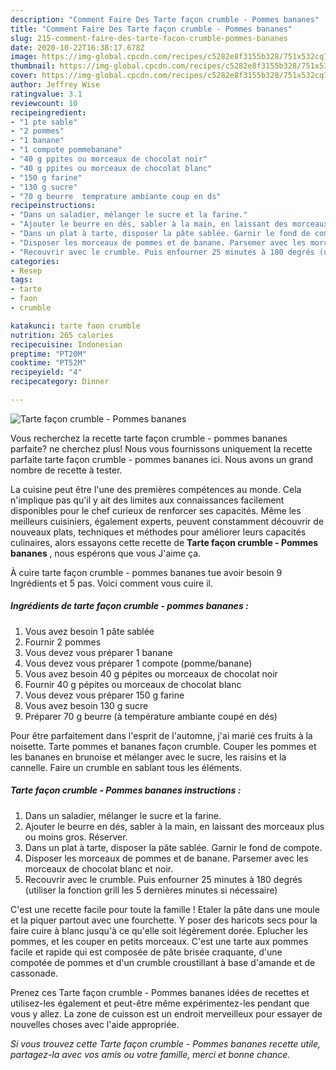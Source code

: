 ```yaml
---
description: "Comment Faire Des Tarte façon crumble - Pommes bananes"
title: "Comment Faire Des Tarte façon crumble - Pommes bananes"
slug: 215-comment-faire-des-tarte-facon-crumble-pommes-bananes
date: 2020-10-22T16:38:17.678Z
image: https://img-global.cpcdn.com/recipes/c5282e8f3155b328/751x532cq70/tarte-facon-crumble-pommes-bananes-photo-principale-de-la-recette.jpg
thumbnail: https://img-global.cpcdn.com/recipes/c5282e8f3155b328/751x532cq70/tarte-facon-crumble-pommes-bananes-photo-principale-de-la-recette.jpg
cover: https://img-global.cpcdn.com/recipes/c5282e8f3155b328/751x532cq70/tarte-facon-crumble-pommes-bananes-photo-principale-de-la-recette.jpg
author: Jeffrey Wise
ratingvalue: 3.1
reviewcount: 10
recipeingredient:
- "1 pte sable"
- "2 pommes"
- "1 banane"
- "1 compote pommebanane"
- "40 g ppites ou morceaux de chocolat noir"
- "40 g ppites ou morceaux de chocolat blanc"
- "150 g farine"
- "130 g sucre"
- "70 g beurre  temprature ambiante coup en ds"
recipeinstructions:
- "Dans un saladier, mélanger le sucre et la farine."
- "Ajouter le beurre en dés, sabler à la main, en laissant des morceaux plus ou moins gros. Réserver."
- "Dans un plat à tarte, disposer la pâte sablée. Garnir le fond de compote."
- "Disposer les morceaux de pommes et de banane. Parsemer avec les morceaux de chocolat blanc et noir."
- "Recouvrir avec le crumble. Puis enfourner 25 minutes à 180 degrés (utiliser la fonction grill les 5 dernières minutes si nécessaire)"
categories:
- Resep
tags:
- tarte
- faon
- crumble

katakunci: tarte faon crumble 
nutrition: 265 calories
recipecuisine: Indonesian
preptime: "PT20M"
cooktime: "PT52M"
recipeyield: "4"
recipecategory: Dinner

---
```



![Tarte façon crumble - Pommes bananes](https://img-global.cpcdn.com/recipes/c5282e8f3155b328/751x532cq70/tarte-facon-crumble-pommes-bananes-photo-principale-de-la-recette.jpg)

Vous recherchez la recette tarte façon crumble - pommes bananes parfaite? ne cherchez plus! Nous vous fournissons uniquement la recette parfaite tarte façon crumble - pommes bananes ici. Nous avons un grand nombre de recette à tester.

La cuisine peut être l'une des premières compétences au monde. Cela n'implique pas qu'il y ait des limites aux connaissances facilement disponibles pour le chef curieux de renforcer ses capacités. Même les meilleurs cuisiniers, également experts, peuvent constamment découvrir de nouveaux plats, techniques et méthodes pour améliorer leurs capacités culinaires, alors essayons cette recette de <strong> Tarte façon crumble - Pommes bananes </strong>, nous espérons que vous J'aime ça.

<!--inarticleads1-->

À cuire tarte façon crumble - pommes bananes tue avoir besoin 9 Ingrédients et 5 pas. Voici comment vous cuire il.

##### Ingrédients de tarte façon crumble - pommes bananes :

1. Vous avez besoin 1 pâte sablée
1. Fournir 2 pommes
1. Vous devez vous préparer 1 banane
1. Vous devez vous préparer 1 compote (pomme/banane)
1. Vous avez besoin 40 g pépites ou morceaux de chocolat noir
1. Fournir 40 g pépites ou morceaux de chocolat blanc
1. Vous devez vous préparer 150 g farine
1. Vous avez besoin 130 g sucre
1. Préparer 70 g beurre (à température ambiante coupé en dés)


Pour être parfaitement dans l&#39;esprit de l&#39;automne, j&#39;ai marié ces fruits à la noisette. Tarte pommes et bananes façon crumble. Couper les pommes et les bananes en brunoise et mélanger avec le sucre, les raisins et la cannelle. Faire un crumble en sablant tous les éléments. 

<!--inarticleads2-->

##### Tarte façon crumble - Pommes bananes instructions :

1. Dans un saladier, mélanger le sucre et la farine.
1. Ajouter le beurre en dés, sabler à la main, en laissant des morceaux plus ou moins gros. Réserver.
1. Dans un plat à tarte, disposer la pâte sablée. Garnir le fond de compote.
1. Disposer les morceaux de pommes et de banane. Parsemer avec les morceaux de chocolat blanc et noir.
1. Recouvrir avec le crumble. Puis enfourner 25 minutes à 180 degrés (utiliser la fonction grill les 5 dernières minutes si nécessaire)


C&#39;est une recette facile pour toute la famille ! Etaler la pâte dans une moule et la piquer partout avec une fourchette. Y poser des haricots secs pour la faire cuire à blanc jusqu&#39;à ce qu&#39;elle soit légèrement dorée. Eplucher les pommes, et les couper en petits morceaux. C&#39;est une tarte aux pommes facile et rapide qui est composée de pâte brisée craquante, d&#39;une compotée de pommes et d&#39;un crumble croustillant à base d&#39;amande et de cassonade. 

<!--inarticleads1-->

<p>
Prenez ces Tarte façon crumble - Pommes bananes idées de recettes et utilisez-les également et peut-être même expérimentez-les pendant que vous y allez. La zone de cuisson est un endroit merveilleux pour essayer de nouvelles choses avec l'aide appropriée.
</p>

<p>
<i>Si vous trouvez cette Tarte façon crumble - Pommes bananes recette utile, partagez-la avec vos amis ou votre famille, merci et bonne chance.</i>
</p>
